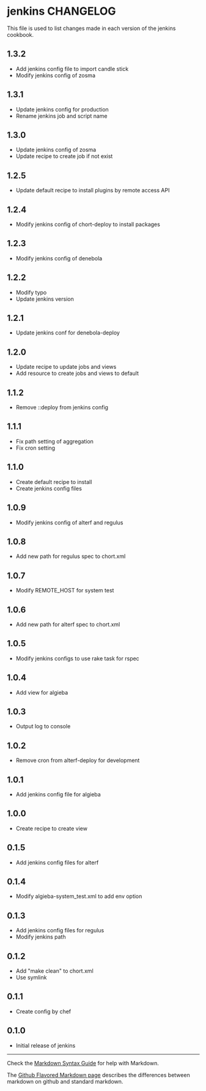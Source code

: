# jenkins CHANGELOG

This file is used to list changes made in each version of the jenkins cookbook.

## 1.3.2
- Add jenkins config file to import candle stick
- Modify jenkins config of zosma

## 1.3.1
- Update jenkins config for production
- Rename jenkins job and script name

## 1.3.0
- Update jenkins config of zosma
- Update recipe to create job if not exist

## 1.2.5
- Update default recipe to install plugins by remote access API

## 1.2.4
- Modify jenkins config of chort-deploy to install packages

## 1.2.3
- Modify jenkins config of denebola

## 1.2.2
- Modify typo
- Update jenkins version

## 1.2.1
- Update jenkins conf for denebola-deploy

## 1.2.0
- Update recipe to update jobs and views
- Add resource to create jobs and views to default

## 1.1.2
- Remove ::deploy from jenkins config

## 1.1.1
- Fix path setting of aggregation
- Fix cron setting

## 1.1.0
- Create default recipe to install
- Create jenkins config files

## 1.0.9
- Modify jenkins config of alterf and regulus

## 1.0.8
- Add new path for regulus spec to chort.xml

## 1.0.7
- Modify REMOTE_HOST for system test

## 1.0.6
- Add new path for alterf spec to chort.xml

## 1.0.5
- Modify jenkins configs to use rake task for rspec

## 1.0.4
- Add view for algieba

## 1.0.3
- Output log to console

## 1.0.2
- Remove cron from alterf-deploy for development

## 1.0.1
- Add jenkins config file for algieba

## 1.0.0
- Create recipe to create view

## 0.1.5
- Add jenkins config files for alterf

## 0.1.4
- Modify algieba-system_test.xml to add env option

## 0.1.3
- Add jenkins config files for regulus
- Modify jenkins path

## 0.1.2
- Add "make clean" to chort.xml
- Use symlink

## 0.1.1
- Create config by chef

## 0.1.0
- Initial release of jenkins

- - -
Check the [Markdown Syntax Guide](http://daringfireball.net/projects/markdown/syntax) for help with Markdown.

The [Github Flavored Markdown page](http://github.github.com/github-flavored-markdown/) describes the differences between markdown on github and standard markdown.
